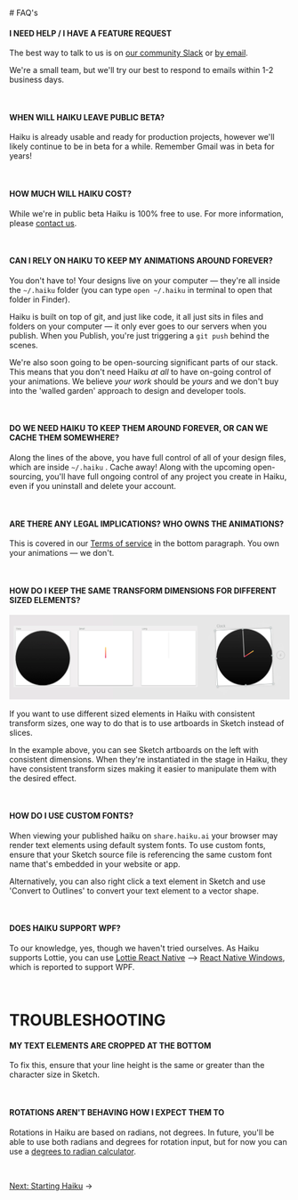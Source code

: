 <br>
# FAQ's

#### I NEED HELP / I HAVE A FEATURE REQUEST

The best way to talk to us is on [our community Slack](https://join.slack.com/t/haiku-community/shared_invite/enQtMjU0NzExMzQzMjIxLTA3NjgzZDYzYmNjYzcxNmUwY2NhMTE0YTE2OGVjZGE0MDhmNGIxOWUzOTk5OTI5MmQ0ZjA5MDAwNGY1Yjk1OTg) or [by email](mailto:contact@haiku.ai).

We're a small team, but we'll try our best to respond to emails within 1-2 business days.

<br>

#### WHEN WILL HAIKU LEAVE PUBLIC BETA?

Haiku is already usable and ready for production projects, however we'll likely continue to be in beta for a while. Remember Gmail was in beta for years!

<br>

#### HOW MUCH WILL HAIKU COST?

While we're in public beta Haiku is 100% free to use. For more information, please [contact us](mailto:contact@haiku.ai).

<br>

#### CAN I RELY ON HAIKU TO KEEP MY ANIMATIONS AROUND FOREVER?

You don't have to! Your designs live on your computer — they're all inside the `~/.haiku` folder (you can type `open ~/.haiku` in terminal to open that folder in Finder).

Haiku is built on top of git, and just like code, it all just sits in files and folders on your computer — it only ever goes to our servers when you publish. When you Publish, you're just triggering a `git push` behind the scenes.

We're also soon going to be open-sourcing significant parts of our stack. This means that you don't need Haiku *at all* to have on-going control of your animations. We believe *your work* should be *yours* and we don't buy into the 'walled garden' approach to design and developer tools.

<br>

#### DO WE NEED HAIKU TO KEEP THEM AROUND FOREVER, OR CAN WE CACHE THEM SOMEWHERE?

Along the lines of the above, you have full control of all of your design files, which are inside `~/.haiku` . Cache away! Along with the upcoming open-sourcing, you'll have full ongoing control of any project you create in Haiku, even if you uninstall and delete your account.

<br>

#### ARE THERE ANY LEGAL IMPLICATIONS? WHO OWNS THE ANIMATIONS?

This is covered in our [Terms of service](https://www.haiku.ai/terms-of-service.html) in the bottom paragraph. You own your animations — we don't.

<br>

#### HOW DO I KEEP THE SAME TRANSFORM DIMENSIONS FOR DIFFERENT SIZED ELEMENTS?

![](/assets/faqs/artboard-transform-rotation.gif)

If you want to use different sized elements in Haiku with consistent transform sizes, one way to do that is to use artboards in Sketch instead of slices.

In the example above, you can see Sketch artboards on the left with consistent dimensions. When they're instantiated in the stage in Haiku, they have consistent transform sizes making it easier to manipulate them with the desired effect.

<br>

#### HOW DO I USE CUSTOM FONTS?

When viewing your published haiku on `share.haiku.ai` your browser may render text elements using default system fonts. To use custom fonts, ensure that your Sketch source file is referencing the same custom font name that's embedded in your website or app.

Alternatively, you can also right click a text element in Sketch and use 'Convert to Outlines' to convert your text element to a vector shape.

<br>

#### DOES HAIKU SUPPORT WPF?
To our knowledge, yes, though we haven't tried ourselves. As Haiku supports Lottie, you can use [Lottie React Native](https://github.com/airbnb/lottie-react-native) —> [React Native Windows](https://github.com/Microsoft/react-native-windows), which is reported to support WPF.

<br>


# TROUBLESHOOTING


#### MY TEXT ELEMENTS ARE CROPPED AT THE BOTTOM

To fix this, ensure that your line height is the same or greater than the character size in Sketch.

<br>

#### ROTATIONS AREN'T BEHAVING HOW I EXPECT THEM TO

Rotations in Haiku are based on radians, not degrees. In future, you'll be able to use both radians and degrees for rotation input, but for now you can use a [degrees to radian calculator](https://www.calcunation.com/calculator/degrees-to-radians.php).

<br>


[Next: Starting Haiku](using-haiku/starting-haiku.md) &rarr;
